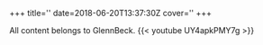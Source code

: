 +++
title=''
date=2018-06-20T13:37:30Z
cover=''
+++

All content belongs to GlennBeck.
{{< youtube UY4apkPMY7g >}}
